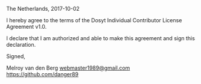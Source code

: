 The Netherlands, 2017-10-02

I hereby agree to the terms of the Dosyt Individual Contributor License
Agreement v1.0.

I declare that I am authorized and able to make this agreement and sign this
declaration.

Signed,

Melroy van den Berg webmaster1989@gmail.com https://github.com/danger89
